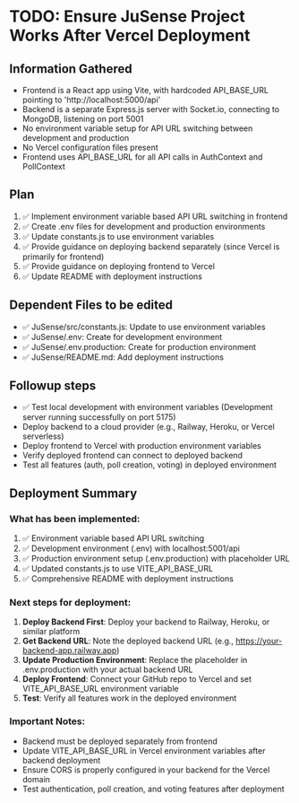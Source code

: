 # TODO: Ensure JuSense Project Works After Vercel Deployment

## Information Gathered
- Frontend is a React app using Vite, with hardcoded API_BASE_URL pointing to 'http://localhost:5000/api'
- Backend is a separate Express.js server with Socket.io, connecting to MongoDB, listening on port 5001
- No environment variable setup for API URL switching between development and production
- No Vercel configuration files present
- Frontend uses API_BASE_URL for all API calls in AuthContext and PollContext

## Plan
1. ✅ Implement environment variable based API URL switching in frontend
2. ✅ Create .env files for development and production environments
3. ✅ Update constants.js to use environment variables
4. ✅ Provide guidance on deploying backend separately (since Vercel is primarily for frontend)
5. ✅ Provide guidance on deploying frontend to Vercel
6. ✅ Update README with deployment instructions

## Dependent Files to be edited
- ✅ JuSense/src/constants.js: Update to use environment variables
- ✅ JuSense/.env: Create for development environment
- ✅ JuSense/.env.production: Create for production environment
- ✅ JuSense/README.md: Add deployment instructions

## Followup steps
- ✅ Test local development with environment variables (Development server running successfully on port 5175)
- Deploy backend to a cloud provider (e.g., Railway, Heroku, or Vercel serverless)
- Deploy frontend to Vercel with production environment variables
- Verify deployed frontend can connect to deployed backend
- Test all features (auth, poll creation, voting) in deployed environment

## Deployment Summary

### What has been implemented:
1. ✅ Environment variable based API URL switching
2. ✅ Development environment (.env) with localhost:5001/api
3. ✅ Production environment setup (.env.production) with placeholder URL
4. ✅ Updated constants.js to use VITE_API_BASE_URL
5. ✅ Comprehensive README with deployment instructions

### Next steps for deployment:
1. **Deploy Backend First**: Deploy your backend to Railway, Heroku, or similar platform
2. **Get Backend URL**: Note the deployed backend URL (e.g., https://your-backend-app.railway.app)
3. **Update Production Environment**: Replace the placeholder in .env.production with your actual backend URL
4. **Deploy Frontend**: Connect your GitHub repo to Vercel and set VITE_API_BASE_URL environment variable
5. **Test**: Verify all features work in the deployed environment

### Important Notes:
- Backend must be deployed separately from frontend
- Update VITE_API_BASE_URL in Vercel environment variables after backend deployment
- Ensure CORS is properly configured in your backend for the Vercel domain
- Test authentication, poll creation, and voting features after deployment
